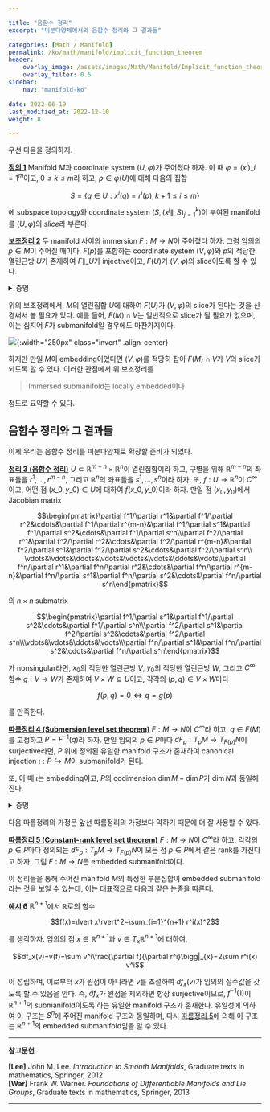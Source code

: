 ```yaml
---

title: "음함수 정리"
excerpt: "미분다양체에서의 음함수 정리와 그 결과들"

categories: [Math / Manifold]
permalink: /ko/math/manifold/implicit_function_theorem
header:
    overlay_image: /assets/images/Math/Manifold/Implicit_function_theorem.png
    overlay_filter: 0.5
sidebar: 
    nav: "manifold-ko"

date: 2022-06-19
last_modified_at: 2022-12-10
weight: 8

---
```


우선 다음을 정의하자.

<div class="definition" markdown="1">

<ins id="df1">**정의 1**</ins> Manifold $M$과 coordinate system $(U,\varphi)$가 주어졌다 하자. 이 때 $\varphi=(x^i)\_{i=1}^m$이고, $0\leq k\leq m$라 하고, $p\in \varphi(U)$에 대해 다음의 집합

$$S=\{q\in U: x^i(q)=r^i(p), k+1\leq i\leq m\}$$

에 subspace topology와 coordinate system $(S, (x^j\|\_S)_{j=1}^k)$이 부여된 manifold를 $(U,\varphi)$의 *slice*라 부른다.

</div>

<div class="proposition" markdown="1">

<ins id="lem2">**보조정리 2**</ins> 두 manifold 사이의 immersion $F:M\rightarrow N$이 주어졌다 하자. 그럼 임의의 $p\in M$이 주어질 때마다, $F(p)$를 포함하는 coordinate system $(V,\varphi)$와 $p$의 적당한 열린근방 $U$가 존재하여 $F\|\_U$가 injective이고, $F(U)$가 $(V,\varphi)$의 slice이도록 할 수 있다.

</div>
<details class="proof" markdown="1">
<summary>증명</summary>



</details>

위의 보조정리에서, $M$의 열린집합 $U$에 대하여 $F(U)$가 $(V,\varphi)$의 slice가 된다는 것을 신경써서 볼 필요가 있다. 예를 들어, $F(M)\cap V$는 일반적으로 slice가 될 필요가 없으며, 이는 심지어 $F$가 submanifold일 경우에도 마찬가지이다.

![](/assets/images//.png){:width="250px" class="invert" .align-center}

하지만 만일 $M$이 embedding이었다면 $(V,\varphi)$를 적당히 잡아 $F(M)\cap V$가 $V$의 slice가 되도록 할 수 있다. 이러한 관점에서 위 보조정리를 

> Immersed submanifold는 locally embedded이다

정도로 요약할 수 있다.

## 음함수 정리와 그 결과들

이제 우리는 음함수 정리를 미분다양체로 확장할 준비가 되었다. 

<div class="proposition" markdown="1">

<ins id="thm3">**정리 3 (음함수 정리)**</ins> $U\subset\mathbb{R}^{m-n}\times\mathbb{R}^n$이 열린집합이라 하고, 구별을 위해 $\mathbb{R}^{m-n}$의 좌표들을 $r^1,\ldots, r^{m-n}$, 그리고 $\mathbb{R}^n$의 좌표들을 $s^1,\ldots, s^n$이라 하자. 또, $f:U\rightarrow\mathbb{R}^n$이 $C^\infty$이고, 어떤 점 $(x\_0, y\_0)\in U$에 대하여 $f(x\_0,y\_0)$이라 하자. 만일 점 $(x_0,y_0)$에서 Jacobian matrix

$$\begin{pmatrix}\partial f^1/\partial r^1&\partial f^1/\partial r^2&\cdots&\partial f^1/\partial r^{m-n}&\partial f^1/\partial s^1&\partial f^1/\partial s^2&\cdots&\partial f^1/\partial s^n\\\partial f^2/\partial r^1&\partial f^2/\partial r^2&\cdots&\partial f^2/\partial r^{m-n}&\partial f^2/\partial s^1&\partial f^2/\partial s^2&\cdots&\partial f^2/\partial s^n\\ \vdots&\vdots&\ddots&\vdots&\vdots&\vdots&\ddots&\vdots\\\partial f^n/\partial r^1&\partial f^n/\partial r^2&\cdots&\partial f^n/\partial r^{m-n}&\partial f^n/\partial s^1&\partial f^n/\partial s^2&\cdots&\partial f^n/\partial s^n\end{pmatrix}$$

의 $n\times n$ submatrix

$$\begin{pmatrix}\partial f^1/\partial s^1&\partial f^1/\partial s^2&\cdots&\partial f^1/\partial s^n\\\partial f^2/\partial s^1&\partial f^2/\partial s^2&\cdots&\partial f^2/\partial s^n\\\vdots&\vdots&\ddots&\vdots\\\partial f^n/\partial s^1&\partial f^n/\partial s^2&\cdots&\partial f^n/\partial s^n\end{pmatrix}$$

가 nonsingular라면, $x_0$의 적당한 열린근방 $V$, $y_0$의 적당한 열린근방 $W$, 그리고 $C^\infty$ 함수 $g:V\rightarrow W$가 존재하여 $V\times W\subseteq U$이고, 각각의 $(p,q)\in V\times W$마다 

$$f(p,q)=0\iff q=g(p)$$

를 만족한다.

</div>

<div class="proposition" markdown="1">

<ins id="crl4">**따름정리 4 (Submersion level set theorem)**</ins> $F:M\rightarrow N$이 $C^\infty$라 하고, $q\in F(M)$를 고정하고 $P=F^{-1}(q)$라 하자. 만일 임의의 $p\in P$마다 $dF_p:T_pM\rightarrow T_{F(p)}N$이 surjective라면, $P$ 위에 정의된 유일한 manifold 구조가 존재하여 canonical injection $\iota:P\hookrightarrow M$이 submanifold가 된다. 

또, 이 때 $\iota$는 embedding이고, $P$의 codimension $\dim M-\dim P$가 $\dim N$과 동일해진다.

</div>
<details class="proof" markdown="1">
<summary>증명</summary>



</details>

다음 따름정리의 가정은 앞선 따름정리의 가정보다 약하기 때문에 더 잘 사용할 수 있다.

<div class="proposition" markdown="1">

<ins id="crl5">**따름정리 5 (Constant-rank level set theorem)**</ins> $F:M\rightarrow N$이 $C^\infty$라 하고, 각각의 $p\in P$마다 정의되는 $dF_p:T_pM\rightarrow T_{F(p)}N$이 모든 점 $p\in P$에서 같은 rank를 가진다고 하자. 그럼 $F:M\rightarrow N$은 embedded submanifold이다.

</div>

이 정리들을 통해 주어진 manifold $M$의 특정한 부분집합이 embedded submanifold라는 것을 보일 수 있는데, 이는 대표적으로 다음과 같은 논증을 따른다.

<div class="example" markdown="1">

<ins id="ex6">**예시 6**</ins> $\mathbb{R}^{n+1}$에서 $\mathbb{R}$로의 함수 

$$f(x)=\lvert x\rvert^2=\sum_{i=1}^{n+1} r^i(x)^2$$

를 생각하자. 임의의 점 $x\in \mathbb{R}^{n+1}$과 $v\in T_x\mathbb{R}^{n+1}$에 대하여,

$$df_x(v)=v(f)=\sum v^i\frac{\partial f}{\partial r^i}\bigg|_{x}=2\sum r^i(x) v^i$$

이 성립하며, 이로부터 $x$가 원점이 아니라면 $v$를 조절하여 $df_x(v)$가 임의의 실수값을 갖도록 할 수 있음을 안다. 즉, $df_x$가 원점을 제외하면 항상 surjective이므로, $f^{-1}(1)$이 $\mathbb{R}^{n+1}$의 submanifold이도록 하는 유일한 manifold 구조가 존재한다. 유일성에 의하여 이 구조는 $S^n$에 주어진 manifold 구조와 동일하며, 다시 [따름정리 5](#crl5)에 의해 이 구조는 $\mathbb{R}^{n+1}$의 embedded submanifold임을 알 수 있다.

</div>

---

**참고문헌**

**[Lee]** John M. Lee. *Introduction to Smooth Manifolds*, Graduate texts in mathematics, Springer, 2012  
**[War]** Frank W. Warner. *Foundations of Differentiable Manifolds and Lie Groups*, Graduate texts in mathematics, Springer, 2013    

---